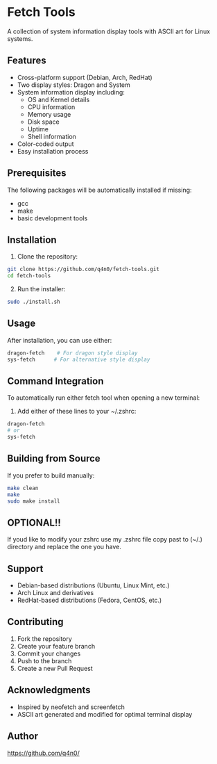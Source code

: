 # Fetch Tools

A collection of system information display tools with ASCII art for Linux systems.

## Features

- Cross-platform support (Debian, Arch, RedHat)
- Two display styles: Dragon and System
- System information display including:
  - OS and Kernel details
  - CPU information
  - Memory usage
  - Disk space
  - Uptime
  - Shell information
- Color-coded output
- Easy installation process

## Prerequisites

The following packages will be automatically installed if missing:
- gcc
- make
- basic development tools

## Installation

1. Clone the repository:
```bash
git clone https://github.com/q4n0/fetch-tools.git
cd fetch-tools
```

2. Run the installer:
```bash
sudo ./install.sh
```

## Usage

After installation, you can use either:

```bash
dragon-fetch    # For dragon style display
sys-fetch      # For alternative style display
```

## Command Integration

To automatically run either fetch tool when opening a new terminal:
1. Add either of these lines to your ~/.zshrc:
```bash
dragon-fetch
# or
sys-fetch
```

## Building from Source

If you prefer to build manually:

```bash
make clean
make
sudo make install
```
## OPTIONAL!!

If youd like to modify your zshrc use my .zshrc file copy past to (~/.)
 directory and replace the one you have.
 
## Support

- Debian-based distributions (Ubuntu, Linux Mint, etc.)
- Arch Linux and derivatives
- RedHat-based distributions (Fedora, CentOS, etc.)

## Contributing

1. Fork the repository
2. Create your feature branch
3. Commit your changes
4. Push to the branch
5. Create a new Pull Request


## Acknowledgments

- Inspired by neofetch and screenfetch
- ASCII art generated and modified for optimal terminal display

## Author

https://github.com/q4n0/
